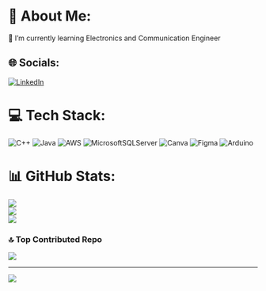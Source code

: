 # 💫 About Me:
🌱 I’m currently learning Electronics and Communication Engineer<br>


## 🌐 Socials:
[![LinkedIn](https://img.shields.io/badge/LinkedIn-%230077B5.svg?logo=linkedin&logoColor=white)](https://linkedin.com/in/www.linkedin.com/in/yathishb2705) 

# 💻 Tech Stack:
![C++](https://img.shields.io/badge/c++-%2300599C.svg?style=flat-square&logo=c%2B%2B&logoColor=white) ![Java](https://img.shields.io/badge/java-%23ED8B00.svg?style=flat-square&logo=openjdk&logoColor=white) ![AWS](https://img.shields.io/badge/AWS-%23FF9900.svg?style=flat-square&logo=amazon-aws&logoColor=white) ![MicrosoftSQLServer](https://img.shields.io/badge/Microsoft%20SQL%20Server-CC2927?style=flat-square&logo=microsoft%20sql%20server&logoColor=white) ![Canva](https://img.shields.io/badge/Canva-%2300C4CC.svg?style=flat-square&logo=Canva&logoColor=white) ![Figma](https://img.shields.io/badge/figma-%23F24E1E.svg?style=flat-square&logo=figma&logoColor=white) ![Arduino](https://img.shields.io/badge/-Arduino-00979D?style=flat-square&logo=Arduino&logoColor=white)
# 📊 GitHub Stats:
![](https://github-readme-stats.vercel.app/api?username=YATHISH0527&theme=material-palenight&hide_border=true&include_all_commits=true&count_private=true)<br/>
![](https://github-readme-streak-stats.herokuapp.com/?user=YATHISH0527&theme=material-palenight&hide_border=true)<br/>
![](https://github-readme-stats.vercel.app/api/top-langs/?username=YATHISH0527&theme=material-palenight&hide_border=true&include_all_commits=true&count_private=true&layout=compact)

### 🔝 Top Contributed Repo
![](https://github-contributor-stats.vercel.app/api?username=YATHISH0527&limit=5&theme=dark_dimmed&combine_all_yearly_contributions=true)

---
[![](https://visitcount.itsvg.in/api?id=YATHISH0527&icon=7&color=7)](https://visitcount.itsvg.in)

<!-- Proudly created with GPRM ( https://gprm.itsvg.in ) -->

